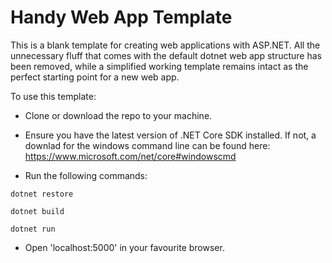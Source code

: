 # Handy Web App Template

This is a blank template for creating web applications with ASP.NET.  All the unnecessary fluff that comes with the default dotnet web app structure has been removed, while a simplified working template remains intact as the perfect starting point for a new web app.

To use this template: 

* Clone or download the repo to your machine.  

* Ensure you have the latest version of .NET Core SDK installed.  If not, a downlad for the windows command line can be found here: https://www.microsoft.com/net/core#windowscmd 

* Run the following commands:

`dotnet restore`

`dotnet build`

`dotnet run`

* Open 'localhost:5000' in your favourite browser.